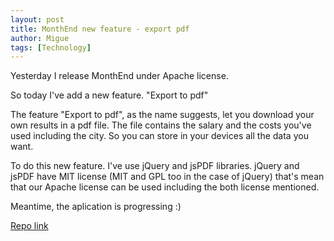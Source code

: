 ```yaml
---
layout: post
title: MonthEnd new feature - export pdf
author: Migue
tags: [Technology]
---
```

Yesterday I release MonthEnd under Apache license.

So today I've add a new feature. "Export to pdf"

The feature "Export to pdf", as the name suggests, let you download your own results in a pdf file. The file contains the salary and the costs you've used including the city. So you can store in your devices all the data you want.

To do this new feature. I've use jQuery and jsPDF libraries. jQuery and jsPDF have MIT license (MIT and GPL too in the case of jQuery) that's mean that our Apache license can be used including the both license mentioned.


Meantime, the aplication is progressing :)



[Repo link](https://github.com/MAInformatico/MonthEnd)
 